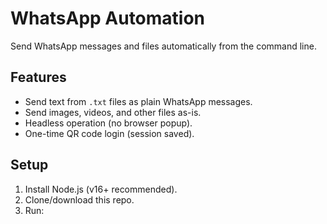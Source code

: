 # WhatsApp Automation

Send WhatsApp messages and files automatically from the command line.

## Features

- Send text from `.txt` files as plain WhatsApp messages.
- Send images, videos, and other files as-is.
- Headless operation (no browser popup).
- One-time QR code login (session saved).

## Setup

1. Install Node.js (v16+ recommended).
2. Clone/download this repo.
3. Run:
